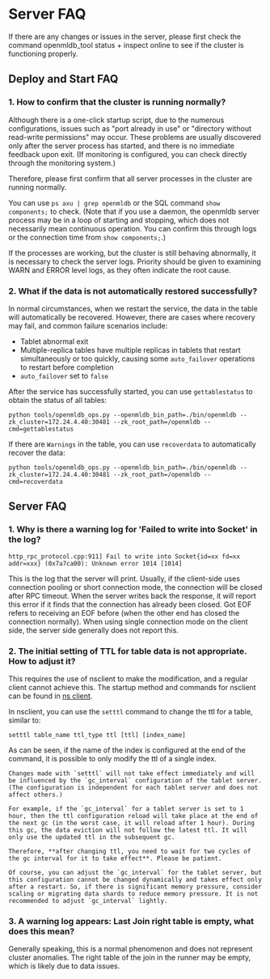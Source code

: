 # Server FAQ

If there are any changes or issues in the server, please first check the command openmldb_tool status + inspect online to see if the cluster is functioning properly.

## Deploy and Start FAQ

### 1. How to confirm that the cluster is running normally?
Although there is a one-click startup script, due to the numerous configurations, issues such as "port already in use" or "directory without read-write permissions" may occur. These problems are usually discovered only after the server process has started, and there is no immediate feedback upon exit. (If monitoring is configured, you can check directly through the monitoring system.)

Therefore, please first confirm that all server processes in the cluster are running normally.

You can use `ps axu | grep openmldb` or the SQL command `show components;` to check. (Note that if you use a daemon, the openmldb server process may be in a loop of starting and stopping, which does not necessarily mean continuous operation. You can confirm this through logs or the connection time from `show components;`.)

If the processes are working, but the cluster is still behaving abnormally, it is necessary to check the server logs. Priority should be given to examining WARN and ERROR level logs, as they often indicate the root cause.

### 2. What if the data is not automatically restored successfully?

In normal circumstances, when we restart the service, the data in the table will automatically be recovered. However, there are cases where recovery may fail, and common failure scenarios include:

- Tablet abnormal exit
- Multiple-replica tables have multiple replicas in tablets that restart simultaneously or too quickly, causing some `auto_failover` operations to restart before completion
- `auto_failover` set to `false`

After the service has successfully started, you can use `gettablestatus` to obtain the status of all tables:

```
python tools/openmldb_ops.py --openmldb_bin_path=./bin/openmldb --zk_cluster=172.24.4.40:30481 --zk_root_path=/openmldb --cmd=gettablestatus
```

If there are `Warnings` in the table, you can use `recoverdata` to automatically recover the data:
```
python tools/openmldb_ops.py --openmldb_bin_path=./bin/openmldb --zk_cluster=172.24.4.40:30481 --zk_root_path=/openmldb --cmd=recoverdata
```

## Server FAQ

### 1. Why is there a warning log for 'Failed to write into Socket' in the log?
```
http_rpc_protocol.cpp:911] Fail to write into Socket{id=xx fd=xx addr=xxx} (0x7a7ca00): Unknown error 1014 [1014]
```
This is the log that the server will print. Usually, if the client-side uses connection pooling or short connection mode, the connection will be closed after RPC timeout. When the server writes back the response, it will report this error if it finds that the connection has already been closed. Got EOF refers to receiving an EOF before (when the other end has closed the connection normally). When using single connection mode on the client side, the server side generally does not report this.

### 2. The initial setting of TTL for table data is not appropriate. How to adjust it?
This requires the use of nsclient to make the modification, and a regular client cannot achieve this. The startup method and commands for nsclient can be found in [ns client](https://chat.openai.com/maintain/cli.md#ns-client).

In nsclient, you can use the `setttl` command to change the ttl for a table, similar to:

```
setttl table_name ttl_type ttl [ttl] [index_name]
```
As can be seen, if the name of the index is configured at the end of the command, it is possible to only modify the ttl of a single index.
```{caution}
Changes made with `setttl` will not take effect immediately and will be influenced by the `gc_interval` configuration of the tablet server. (The configuration is independent for each tablet server and does not affect others.)

For example, if the `gc_interval` for a tablet server is set to 1 hour, then the ttl configuration reload will take place at the end of the next gc (in the worst case, it will reload after 1 hour). During this gc, the data eviction will not follow the latest ttl. It will only use the updated ttl in the subsequent gc.

Therefore, **after changing ttl, you need to wait for two cycles of the gc interval for it to take effect**. Please be patient.

Of course, you can adjust the `gc_interval` for the tablet server, but this configuration cannot be changed dynamically and takes effect only after a restart. So, if there is significant memory pressure, consider scaling or migrating data shards to reduce memory pressure. It is not recommended to adjust `gc_interval` lightly.
```

### 3. A warning log appears: Last Join right table is empty, what does this mean?
Generally speaking, this is a normal phenomenon and does not represent cluster anomalies. The right table of the join in the runner may be empty, which is likely due to data issues.

